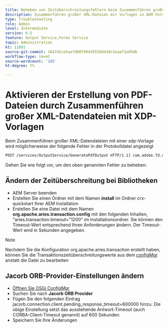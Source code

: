 ```yaml
---
title: Beheben von Zeitüberschreitungsfehlern beim Zusammenführen großer XML-Datendateien mit der xdp-Vorlage
description: Zusammenführen großer XML-Dateien mit Vorlagen in AEM Forms
type: Troubleshooting
role: Admin
level: Intermediate
version: 6.5
feature: Output Service,Forms Service
topic: Administration
kt: 11091
source-git-commit: 164741ce5ae7d00f904365589438c2eaaf1e05db
workflow-type: tm+mt
source-wordcount: '185'
ht-degree: 7%

---
```


# Aktivieren der Erstellung von PDF-Dateien durch Zusammenführen großer XML-Datendateien mit XDP-Vorlagen

Beim Zusammenführen großer XML-Datendateien mit einer xdp-Vorlage wird möglicherweise der folgende Fehler in der Protokolldatei angezeigt

```txt
POST /services/OutputService/GeneratePdfOutput HTTP/1.1] com.adobe.fd.output.internal.exception.OutputServiceException AEM_OUT_001_003:Unexpected Exception: client timeout reached org.omg.CORBA.TIMEOUT: client timeout reached
```

Gehen Sie wie folgt vor, um den oben genannten Fehler zu beheben:

## Ändern der Zeitüberschreitung bei Bibliotheken

* AEM Server beenden
* Erstellen Sie einen Ordner mit dem Namen **install** im Ordner crx-quickstart Ihrer AEM Installation
* Erstellen Sie eine Datei mit dem Namen **org.apache.aries.transaction.config** mit den folgenden Inhalten, &quot;aries.transaction.timeout=&quot;1200&quot; im Installationsordner. Sie können den Timeout-Wert entsprechend Ihren Anforderungen ändern. Der Timeout-Wert wird in Sekunden angegeben.

>[!NOTE]
> Nachdem Sie die Konfiguration org.apache.aries.transaction erstellt haben, können Sie die Transaktionszeitüberschreitungswerte aus dem [configMgr](http://localhost:4502/system/console/configMgr) anstatt die Datei zu bearbeiten


## Jacorb ORB-Provider-Einstellungen ändern

* [Öffnen Sie OSGi ConfigMgr](http://localhost:4502/system/console/configMgr)
* Suchen Sie nach **Jacorb ORB Provider**
* Fügen Sie den folgenden Eintrag jacorb.connection.client.pending_response_timeout=600000 hinzu. Die obige Einstellung setzt das ausstehende Antwort-Timeout (auch CORBA-Client-Timeout genannt) auf 600 Sekunden.
* Speichern Sie Ihre Änderungen
